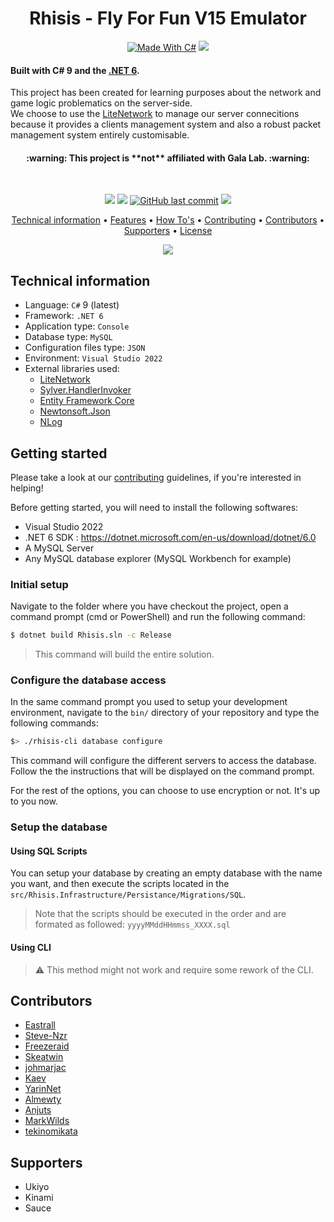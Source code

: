 <h1 align="center">
  Rhisis - Fly For Fun V15 Emulator
  <br>
</h1>

<p align="center">
  <a href="http://forthebadge.com"><img src="http://forthebadge.com/images/badges/made-with-c-sharp.svg" alt="Made With C#"></a>
  <a href="http://forthebadge.com"><img src="http://forthebadge.com/images/badges/built-with-love.svg"></a><br>
</p>

<h4>Built with C# 9 and the <a href="https://dotnet.microsoft.com/download/dotnet-core" target="_blank">.NET 6</a>.</h4>

<p>This project has been created for learning purposes about the network and game logic problematics on the server-side.<br>
We choose to use the <a href="https://github.com/Eastrall/LiteNetwork">LiteNetwork</a> to manage our server connecitions because it provides a clients management system and also a robust packet management system entirely customisable.</p>

<h4 align="center">:warning: This project is **not** affiliated with Gala Lab. :warning:</h4><br>

<p align="center">
  <a href="https://github.com/Eastrall/Rhisis/actions/workflows/dotnet.yml"><img src="https://github.com/Eastrall/Rhisis/actions/workflows/dotnet.yml/badge.svg"></a>
  <a href="https://codecov.io/gh/Eastrall/Rhisis"><img src="https://codecov.io/gh/Eastrall/Rhisis/branch/develop/graph/badge.svg" /></a>
  <a href="https://github.com/Eastrall/Rhisis/commits/develop"><img src="https://img.shields.io/github/last-commit/Eastrall/Rhisis.svg?style=flat-square&logo=github&logoColor=white" alt="GitHub last commit"></a>
  <a href="https://discord.gg/z8K22p8"><img src="https://discordapp.com/api/guilds/294405146300121088/widget.png"></a>
</p>
	    
<p align="center">
  <a href="#technical-information">Technical information</a> •
  <a href="https://github.com/Eastrall/Rhisis/blob/develop/Features.md">Features</a> •
  <a href="https://github.com/Eastrall/Rhisis/tree/develop/docs/howtos">How To's</a> •
  <a href="#contributing">Contributing</a> •
  <a href="#contributors">Contributors</a> •
  <a href="#supporters">Supporters</a> •
  <a href="https://github.com/Eastrall/Rhisis/blob/develop/LICENSE">License</a>
</p>

<p align="center"><img src="https://i.imgur.com/wpfB1VZ.gif"></p>

## Technical information

- Language: `C#` 9 (latest)
- Framework: `.NET 6`
- Application type: `Console`
- Database type: `MySQL`
- Configuration files type: `JSON`
- Environment: `Visual Studio 2022`
- External libraries used:
	- [LiteNetwork][litenetwork]
	- [Sylver.HandlerInvoker](https://github.com/Eastrall/Sylver.HandlerInvoker)
	- [Entity Framework Core](https://github.com/aspnet/EntityFrameworkCore)
	- [Newtonsoft.Json](https://github.com/JamesNK/Newtonsoft.Json)
	- [NLog](https://github.com/NLog/NLog)

## Getting started

Please take a look at our [contributing](https://github.com/Eastrall/Rhisis/blob/develop/CONTRIBUTING.md) guidelines, if you're interested in helping!

Before getting started, you will need to install the following softwares:

- Visual Studio 2022
- .NET 6 SDK : https://dotnet.microsoft.com/en-us/download/dotnet/6.0
- A MySQL Server
- Any MySQL database explorer (MySQL Workbench for example)

### Initial setup

Navigate to the folder where you have checkout the project, open a command prompt (cmd or PowerShell) and run the following command:
```sh
$ dotnet build Rhisis.sln -c Release
```
> This command will build the entire solution.

### Configure the database access

In the same command prompt you used to setup your development environment, navigate to the `bin/` directory of your repository and type the following commands:

```sh
$> ./rhisis-cli database configure
```

This command will configure the different servers to access the database.
Follow the the instructions that will be displayed on the command prompt.

For the rest of the options, you can choose to use encryption or not. It's up to you now.

### Setup the database

#### Using SQL Scripts

You can setup your database by creating an empty database with the name you want, and then execute the scripts located in the `src/Rhisis.Infrastructure/Persistance/Migrations/SQL`.

> Note that the scripts should be executed in the order and are formated as followed: `yyyyMMddHHmmss_XXXX.sql`

#### Using CLI

> :warning: This method might not work and require some rework of the CLI.

## Contributors

- [Eastrall](https://github.com/Eastrall)
- [Steve-Nzr](https://github.com/Steve-Nzr)
- [Freezeraid](https://github.com/Freezeraid)
- [Skeatwin](https://github.com/Skeatwin)
- [johmarjac](https://github.com/johmarjac)
- [Kaev](https://github.com/Kaev)
- [YarinNet](https://github.com/YarinNet)
- [Almewty](https://github.com/Almewty)
- [Anjuts](https://github.com/Anjuts)
- [MarkWilds](https://github.com/MarkWilds)
- [tekinomikata](https://github.com/tekinomikata)

## Supporters

- Ukiyo
- Kinami
- Sauce

[litenetwork]: https://github.com/Eastrall/LiteNetwork
